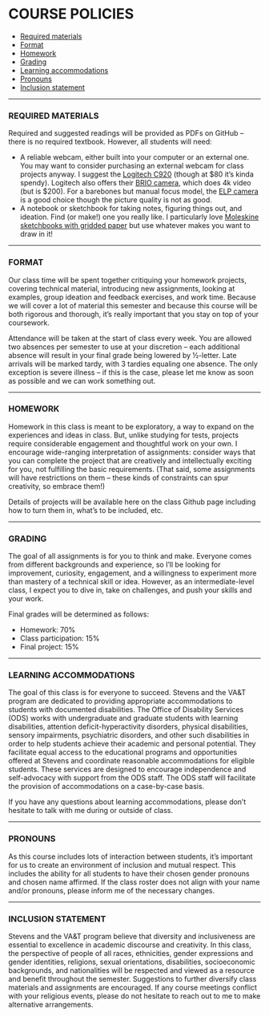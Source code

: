 # COURSE POLICIES  

* [Required materials](https://github.com/jeffThompson/CreativeProgramming2/blob/master/Syllabus.md#required-materials)  
* [Format](https://github.com/jeffThompson/CreativeProgramming2/blob/master/Syllabus.md#format)
* [Homework ](https://github.com/jeffThompson/CreativeProgramming2/blob/master/Syllabus.md#homework) 
* [Grading](https://github.com/jeffThompson/CreativeProgramming2/blob/master/Syllabus.md#grading)  
* [Learning accommodations](https://github.com/jeffThompson/CreativeProgramming2/blob/master/Syllabus.md#learning-accommodations)  
* [Pronouns](https://github.com/jeffThompson/CreativeProgramming2/blob/master/Syllabus.md#pronouns)  
* [Inclusion statement](https://github.com/jeffThompson/CreativeProgramming2/blob/master/Syllabus.md#inclusion-statement)  

***

### REQUIRED MATERIALS
Required and suggested readings will be provided as PDFs on GitHub – there is no required textbook. However, all students will need:

* A reliable webcam, either built into your computer or an external one. You may want to consider purchasing an external webcam for class projects anyway. I suggest the [Logitech C920](https://www.logitech.com/en-us/products/webcams/c920s-pro-hd-webcam.960-001257.html) (though at $80 it’s kinda spendy). Logitech also offers their [BRIO camera](https://www.logitech.com/en-us/products/webcams/brio-4k-hdr-webcam.960-001105.html), which does 4k video (but is $200). For a barebones but manual focus model, the [ELP camera](https://www.amazon.com/ELP-Camera-Megapixel-Windows-Android/dp/B00KA7WSSU) is a good choice though the picture quality is not as good.
* A notebook or sketchbook for taking notes, figuring things out, and ideation. Find (or make!) one you really like. I particularly love [Moleskine sketchbooks with gridded paper](https://www.amazon.com/Moleskine-Classic-Notebook-Cover-Squared/dp/8883701135) but use whatever makes you want to draw in it!  

***

### FORMAT  
Our class time will be spent together critiquing your homework projects, covering technical material, introducing new assignments, looking at examples, group ideation and feedback exercises, and work time. Because we will cover a lot of material this semester and because this course will be both rigorous and thorough, it’s really important that you stay on top of your coursework.

Attendance will be taken at the start of class every week. You are allowed two absences per semester to use at your discretion – each additional absence will result in your final grade being lowered by 1⁄2-letter. Late arrivals will be marked tardy, with 3 tardies equaling one absence. The only exception is severe illness – if this is the case, please let me know as soon as possible and we can work something out.

***

### HOMEWORK
Homework in this class is meant to be exploratory, a way to expand on the experiences and ideas in class. But, unlike studying for tests, projects require considerable engagement and thoughtful work on your own. I encourage wide-ranging interpretation of assignments: consider ways that you can complete the project that are creatively and intellectually exciting for you, not fulfilling the basic requirements. (That said, some assignments will have restrictions on them – these kinds of constraints can spur creativity, so embrace them!) 

Details of projects will be available here on the class Github page including how to turn them in, what’s to be included, etc.

***

### GRADING
The goal of all assignments is for you to think and make. Everyone comes from different backgrounds and experience, so I’ll be looking for improvement, curiosity, engagement, and a willingness to experiment more than mastery of a technical skill or idea. However, as an intermediate-level class, I expect you to dive in, take on challenges, and push your skills and your work.

Final grades will be determined as follows:

* Homework: 70%
* Class participation: 15%
* Final project: 15%

***

### LEARNING ACCOMMODATIONS
The goal of this class is for everyone to succeed. Stevens and the VA&T program are dedicated to providing appropriate accommodations to students with documented disabilities. The Office of Disability Services (ODS) works with undergraduate and graduate students with learning disabilities, attention deficit-hyperactivity disorders, physical disabilities, sensory impairments, psychiatric disorders, and other such disabilities in order to help students achieve their academic and personal potential. They facilitate equal access to the educational programs and opportunities offered at Stevens and coordinate reasonable accommodations for eligible students. These services are designed to encourage independence and self-advocacy with support from the ODS staff. The ODS staff will facilitate the provision of accommodations on a case-by-case basis. 

If you have any questions about learning accommodations, please don’t hesitate to talk with me during or outside of class.

***

### PRONOUNS
As this course includes lots of interaction between students, it’s important for us to create an environment of inclusion and mutual respect. This includes the ability for all students to have their chosen gender pronouns and chosen name affirmed. If the class roster does not align with your name and/or pronouns, please inform me of the necessary changes.

***
 
### INCLUSION STATEMENT
Stevens and the VA&T program believe that diversity and inclusiveness are essential to excellence in academic discourse and creativity. In this class, the perspective of people of all races, ethnicities, gender expressions and gender identities, religions, sexual orientations, disabilities, socioeconomic backgrounds, and nationalities will be respected and viewed as a resource and benefit throughout the semester. Suggestions to further diversify class materials and assignments are encouraged. If any course meetings conflict with your religious events, please do not hesitate to reach out to me to make alternative arrangements.

